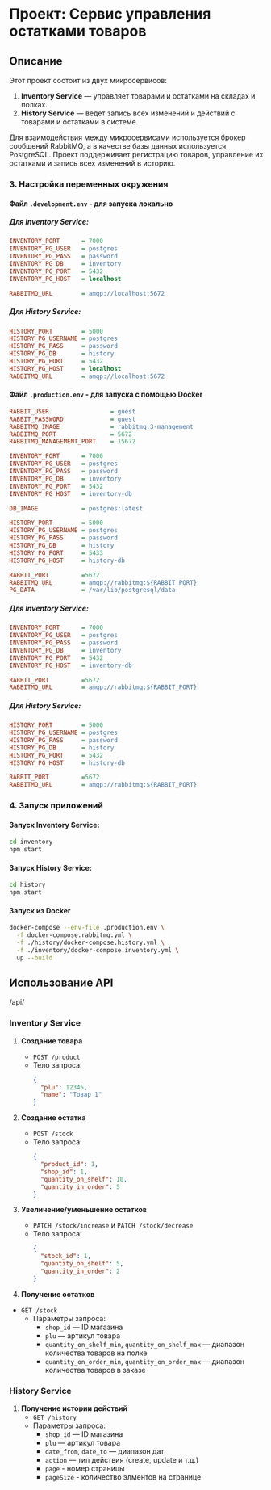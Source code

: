 # Проект: Сервис управления остатками товаров

## Описание
Этот проект состоит из двух микросервисов: 
1. **Inventory Service** — управляет товарами и остатками на складах и полках.
2. **History Service** — ведет запись всех изменений и действий с товарами и остатками в системе.

Для взаимодействия между микросервисами используется брокер сообщений RabbitMQ, а в качестве базы данных используется PostgreSQL. Проект поддерживает регистрацию товаров, управление их остатками и запись всех изменений в историю.


### 3. Настройка переменных окружения

#### Файл `.development.env` - для запуска локально

##### Для **Inventory Service**:
```ini
INVENTORY_PORT      = 7000
INVENTORY_PG_USER   = postgres
INVENTORY_PG_PASS   = password
INVENTORY_PG_DB     = inventory
INVENTORY_PG_PORT   = 5432
INVENTORY_PG_HOST   = localhost

RABBITMQ_URL        = amqp://localhost:5672
```

##### Для **History Service**:
```ini
HISTORY_PORT        = 5000
HISTORY_PG_USERNAME = postgres
HISTORY_PG_PASS     = password
HISTORY_PG_DB       = history
HISTORY_PG_PORT     = 5432
HISTORY_PG_HOST     = localhost
RABBITMQ_URL        = amqp://localhost:5672
```

#### Файл `.production.env` - для запуска с помощью Docker

```ini
RABBIT_USER                 = guest
RABBIT_PASSWORD             = guest
RABBITMQ_IMAGE              = rabbitmq:3-management
RABBITMQ_PORT               = 5672
RABBITMQ_MANAGEMENT_PORT    = 15672

INVENTORY_PORT      = 7000
INVENTORY_PG_USER   = postgres
INVENTORY_PG_PASS   = password
INVENTORY_PG_DB     = inventory
INVENTORY_PG_PORT   = 5432
INVENTORY_PG_HOST   = inventory-db

DB_IMAGE            = postgres:latest

HISTORY_PORT        = 5000
HISTORY_PG_USERNAME = postgres
HISTORY_PG_PASS     = password
HISTORY_PG_DB       = history
HISTORY_PG_PORT     = 5433
HISTORY_PG_HOST     = history-db

RABBIT_PORT         =5672
RABBITMQ_URL        = amqp://rabbitmq:${RABBIT_PORT}
PG_DATA             = /var/lib/postgresql/data
```


##### Для **Inventory Service**:
```ini
INVENTORY_PORT      = 7000
INVENTORY_PG_USER   = postgres
INVENTORY_PG_PASS   = password
INVENTORY_PG_DB     = inventory
INVENTORY_PG_PORT   = 5432
INVENTORY_PG_HOST   = inventory-db

RABBIT_PORT         =5672
RABBITMQ_URL        = amqp://rabbitmq:${RABBIT_PORT}
```

##### Для **History Service**:
```ini
HISTORY_PORT        = 5000
HISTORY_PG_USERNAME = postgres
HISTORY_PG_PASS     = password
HISTORY_PG_DB       = history
HISTORY_PG_PORT     = 5432
HISTORY_PG_HOST     = history-db

RABBIT_PORT         =5672
RABBITMQ_URL        = amqp://rabbitmq:${RABBIT_PORT}
```

### 4. Запуск приложений

#### Запуск **Inventory Service**:
```bash
cd inventory
npm start
```

#### Запуск **History Service**:
```bash
cd history
npm start
```

#### Запуск из Docker
```bash
docker-compose --env-file .production.env \
  -f docker-compose.rabbitmq.yml \
  -f ./history/docker-compose.history.yml \
  -f ./inventory/docker-compose.inventory.yml \
  up --build
```

## Использование API
/api/
### Inventory Service
1. **Создание товара**
   - `POST /product`
   - Тело запроса:
     ```json
     {
       "plu": 12345,
       "name": "Товар 1"
     }
     ```

2. **Создание остатка**
   - `POST /stock`
   - Тело запроса:
     ```json
     {
       "product_id": 1,
       "shop_id": 1,
       "quantity_on_shelf": 10,
       "quantity_in_order": 5
     }
     ```

3. **Увеличение/уменьшение остатков**
   - `PATCH /stock/increase` и `PATCH /stock/decrease`
   - Тело запроса:
     ```json
     {
       "stock_id": 1,
       "quantity_on_shelf": 5,
       "quantity_in_order": 2
     }
     ```
4.  **Получение остатков**
 - `GET /stock`
   - Параметры запроса:
     - `shop_id` — ID магазина
     - `plu` — артикул товара
     - `quantity_on_shelf_min`, `quantity_on_shelf_max` — диапазон количества товаров на полке
      - `quantity_on_order_min`, `quantity_on_order_max` — диапазон количества товаров в заказе

### History Service
1. **Получение истории действий**
   - `GET /history`
   - Параметры запроса:
     - `shop_id` — ID магазина
     - `plu` — артикул товара
     - `date_from`, `date_to` — диапазон дат
     - `action` — тип действия (create, update и т.д.)
     - `page` - номер страницы
     - `pageSize` - количество элментов на странице

